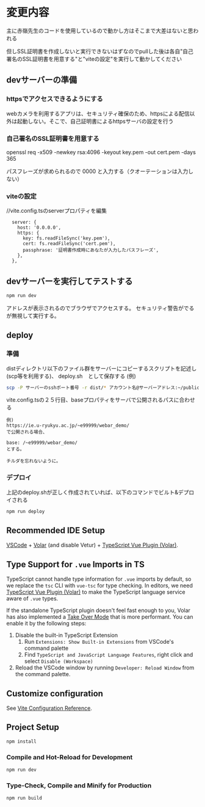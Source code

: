 # 変更内容

主に赤嶺先生のコードを使用しているので動かし方はそこまで大差はないと思われる

但しSSL証明書を作成しないと実行できないはずなのでpullした後は各自"自己署名のSSL証明書を用意する"と"viteの設定"を実行して動かしてください


## devサーバーの準備
### httpsでアクセスできるようにする
webカメラを利用するアプリは、セキュリティ確保のため、httpsによる配信以外は起動しない。そこで、自己証明書によるhttpsサーバの設定を行う

### 自己署名のSSL証明書を用意する
openssl req -x509 -newkey rsa:4096 -keyout key.pem -out cert.pem -days 365

パスフレーズが求められるので
0000
と入力する（クオーテーションは入力しない）

### viteの設定
//vite.config.tsのserverプロパティを編集
```
  server: {
    host: '0.0.0.0',
    https: {
      key: fs.readFileSync('key.pem'),
      cert: fs.readFileSync('cert.pem'),
      passphrase: '証明書作成時にあなたが入力したパスフレーズ',
    },
  },
```
## devサーバーを実行してテストする
```sh
npm run dev
```
アドレスが表示されるのでブラウザでアクセスする。
セキュリティ警告がでるが無視して実行する。

## deploy
### 準備
distディレクトリ以下のファイル群をサーバーにコピーするスクリプトを記述し(scp等を利用する)、
deploy.sh　として保存する
(例)
```sh
scp -P サーバーのsshポート番号 -r dist/* アカウント名@サーバーアドレス:~/public_html/webxr
```

vite.config.tsの２５行目、baseプロパティをサーバで公開されるパスに合わせる

```
例)
https://ie.u-ryukyu.ac.jp/~e99999/webar_demo/
で公開される場合、

base: /~e99999/webar_demo/
とする。

チルダを忘れないように。
```
### デプロイ
上記のdeploy.shが正しく作成されていれば、以下のコマンドでビルト&デプロイされる　
```sh
npm run deploy
```

## Recommended IDE Setup

[VSCode](https://code.visualstudio.com/) + [Volar](https://marketplace.visualstudio.com/items?itemName=Vue.volar) (and disable Vetur) + [TypeScript Vue Plugin (Volar)](https://marketplace.visualstudio.com/items?itemName=Vue.vscode-typescript-vue-plugin).

## Type Support for `.vue` Imports in TS

TypeScript cannot handle type information for `.vue` imports by default, so we replace the `tsc` CLI with `vue-tsc` for type checking. In editors, we need [TypeScript Vue Plugin (Volar)](https://marketplace.visualstudio.com/items?itemName=Vue.vscode-typescript-vue-plugin) to make the TypeScript language service aware of `.vue` types.

If the standalone TypeScript plugin doesn't feel fast enough to you, Volar has also implemented a [Take Over Mode](https://github.com/johnsoncodehk/volar/discussions/471#discussioncomment-1361669) that is more performant. You can enable it by the following steps:

1. Disable the built-in TypeScript Extension
    1) Run `Extensions: Show Built-in Extensions` from VSCode's command palette
    2) Find `TypeScript and JavaScript Language Features`, right click and select `Disable (Workspace)`
2. Reload the VSCode window by running `Developer: Reload Window` from the command palette.

## Customize configuration

See [Vite Configuration Reference](https://vitejs.dev/config/).

## Project Setup

```sh
npm install
```

### Compile and Hot-Reload for Development

```sh
npm run dev
```

### Type-Check, Compile and Minify for Production

```sh
npm run build
```
